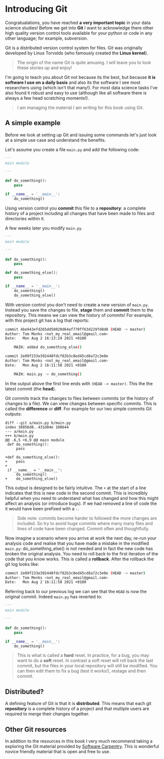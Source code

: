 # Introducing Git

Congratualations, you have reached **a very important topic** in your data science studies!  Before we get into **Git** I want to acknowledge there other high quality version control tools available for your python or code in any other language; for example, subversion.

Git is a distributed version control system for files.  Git was originally developed by Linus Torvolds (who famously created the **Linux kernel**).

> The origin of the name Git is quite amusing.  I will leave you to look these stories up and enjoy!

I'm going to teach you about Git not because its the best, but because **it is software I use on a daily basis** and also its the software I see most researchers using (which isn't that many!). For most data science tasks I've also found it robust and easy to use (although like all software there is always a few head scratching moments!).  

> I am managing the material I am writing for this book using Git. 

## A simple example

Before we look at setting up Git and issuing some commands let's just look at a simple use case and understand the benefits.

Let's assume you create a file `main.py` and add the following code:

```python
'''
main module

'''

def do_something():
    pass

if __name__ = '__main__':
    do_something()
```

Using version control you **commit** this file to a **repository**: a complete history of a project including all changes that have been made to files and directories within it. 

A few weeks later you modify `main.py`. 

```python
'''
main module

'''

def do_something():
    pass

def do_something_else():
    pass

if __name__ = '__main__':
    do_something()
    do_something_else()
```

With version control you don't need to create a new version of `main.py`.  Instead you save the changes to file, **stage** them and **commit** them to the repository.   This means we can view the history of commits!  For example, with this project git has a log that reports:

```bash
commit 4be943efd265dd58020d64af770ff63d229fd8d8 (HEAD -> master)
Author: Tom Monks <not_my_real_email@gmail.com>
Date:   Mon Aug 2 16:13:24 2021 +0100

    MAIN: added do_something_else()

commit 2e09f233e392448fdcf82b3c8ed45cd8a72c3e0e
Author: Tom Monks <not_my_real_email@gmail.com>
Date:   Mon Aug 2 16:11:58 2021 +0100

    MAIN: main.py -> do_something()

```

In the output above the first line ends with `(HEAD -> master)`. This the the latest commit (the **head**).

Git commits track the changes to files between commits (or the history of changes to a file).  We can view changes between specific commits. This is called the **difference** or **diff**. For example for our two simple commits Git outputs:

```shell
diff --git a/main.py b/main.py
index 38056d8..431d04e 100644
--- a/main.py
+++ b/main.py
@@ -6,5 +6,9 @@ main module
 def do_something():
     pass
 
+def do_something_else():
+    pass
+
 if __name__ = '__main__':
     do_something()
+    do_something_else()

```

This output is designed to be fairly intuitive.  The `+` at the start of a line indicates that this is new code in the second commit.  This is incredibly helpful when you need to understand what has changed and how this might affect an analysis (or introduce bugs). If we had removed a line of code the it would have been prefixed with a `-`.

> Side note: commits become harder to followed the more changes are included.  So try to avoid huge commits where many many files and lines of code have been changed.  Commit often and thoughtfully.

Now imagine a scenario where you arrive at work the next day, re-run your analysis code and realise that you have made a mistake in the modified `main.py`: do_something_else() is  not needed and in fact the new code has broken the original analysis.  You need to roll back to the first iteration of the code that you know works.  This is called a **rollback**. After the rollback the git log looks like:

```bash
commit 2e09f233e392448fdcf82b3c8ed45cd8a72c3e0e (HEAD -> master)
Author: Tom Monks <not_my_real_email@gmail.com>
Date:   Mon Aug 2 16:11:58 2021 +0100
```
Referring back to our previous log we can see that the `HEAD` is now the original commit. Indeed `main.py` has reverted to:

```python
'''
main module

'''

def do_something():
    pass

if __name__ = '__main__':
    do_something()
```

> This is what is called a **hard** reset.  In practice, for a bug, you may want to do a **soft** reset.  In contrast a soft reset will roll back the last commit, but the files in your local repository will still be modified.  You can then edit them to fix a bug (test it works!), restage and then commit.   

## Distributed?

A defining feature of Git is that it is **distributed**.  This means that each git **repository** is a complete history of a project and that multiple users are required to merge their changes together.   

## Other Git resources

In addition to the resources in this book I very much recommend taking a exploring the Git material provided by [Software Carpentry](https://swcarpentry.github.io/git-novice/).  This is wonderful novice friendly material that is open and free to use.
